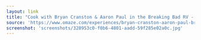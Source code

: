 ```yaml
---
layout: link
title: "Cook with Bryan Cranston & Aaron Paul in the Breaking Bad RV - Omaze.com"
source: 'https://www.omaze.com/experiences/bryan-cranston-aaron-paul-breaking-bad?ref=breakingbad'
screenshot: 'screenshots/328953c0-f0b6-4801-aadd-59f285e02a0c.jpg'
---
```


